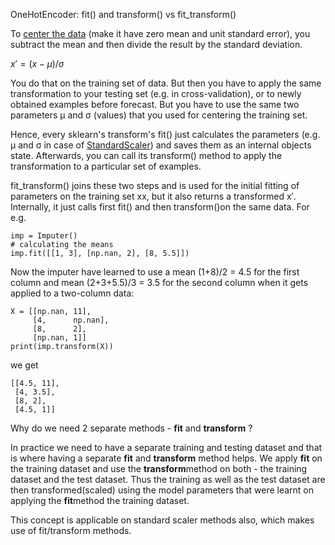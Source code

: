 OneHotEncoder: fit() and transform() vs fit_transform()

To [center the data](https://en.wikipedia.org/wiki/Standard_score) (make it have zero mean and unit standard error), you subtract the mean and then divide the result by the standard deviation.

$x'=(x−μ)/σ$

You do that on the training set of data. But then you have to apply the same transformation to your testing set (e.g. in cross-validation), or to newly obtained examples before forecast. But you have to use the same two parameters μ and σ (values) that you used for centering the training set.

Hence, every sklearn's transform's fit() just calculates the parameters (e.g. μ and σ in case of [StandardScaler](http://scikit-learn.org/stable/modules/generated/sklearn.preprocessing.StandardScaler.html)) and saves them as an internal objects state. Afterwards, you can call its transform() method to apply the transformation to a particular set of examples.

fit_transform() joins these two steps and is used for the initial fitting of parameters on the training set xx, but it also returns a transformed x′. Internally, it just calls first fit() and then transform()on the same data.
For e.g.
```
imp = Imputer()
# calculating the means
imp.fit([[1, 3], [np.nan, 2], [8, 5.5]])
```

Now the imputer have learned to use a mean (1+8)/2 = 4.5 for the first column and mean (2+3+5.5)/3 = 3.5 for the second column when it gets applied to a two-column data:

```
X = [[np.nan, 11], 
     [4,      np.nan], 
     [8,      2],
     [np.nan, 1]]
print(imp.transform(X))
```
we get
```
[[4.5, 11], 
 [4, 3.5],
 [8, 2],
 [4.5, 1]]
```
Why do we need 2 separate methods -  **fit**  and  **transform**  ?

In practice we need to have a separate training and testing dataset and that is where having a separate  **fit**  and  **transform**  method helps. We apply  **fit**  on the training dataset and use the  **transform**method on both - the training dataset and the test dataset. Thus the training as well as the test dataset are then transformed(scaled) using the model parameters that were learnt on applying the  **fit**method the training dataset.

This concept is applicable on standard scaler methods also, which makes use of fit/transform methods.
<!--stackedit_data:
eyJoaXN0b3J5IjpbMTgzMDQ1MDA4NCwyNzgxOTk5MTgsLTQxMD
Y5MjYyNF19
-->